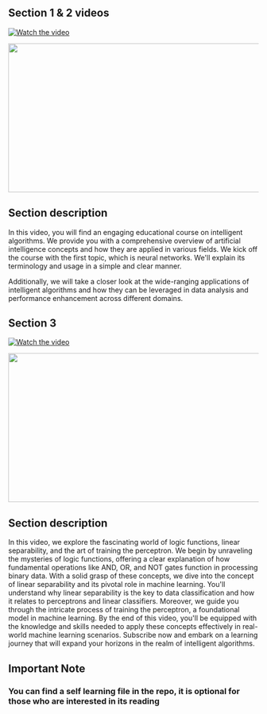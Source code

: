 ## Section 1 & 2 videos

[![Watch the video](https://img.youtube.com/vi/d0bJjLrr0lw/hqdefault.jpg)](https://www.youtube.com/embed/d0bJjLrr0lw)

[<img src="https://img.youtube.com/vi/d0bJjLrr0lw/hqdefault.jpg" width="600" height="300"
/>](https://www.youtube.com/embed/d0bJjLrr0lw)



## Section description
In this video, you will find an engaging educational course on intelligent algorithms. We provide you with a comprehensive overview of artificial intelligence concepts and how they are applied in various fields. We kick off the course with the first topic, which is neural networks. We'll explain its terminology and usage in a simple and clear manner.

Additionally, we will take a closer look at the wide-ranging applications of intelligent algorithms and how they can be leveraged in data analysis and performance enhancement across different domains. 



## Section 3 

[![Watch the video](https://img.youtube.com/vi/iLyaUpLL9Z0/hqdefault.jpg)](https://www.youtube.com/embed/iLyaUpLL9Z0)

[<img src="https://img.youtube.com/vi/iLyaUpLL9Z0/hqdefault.jpg" width="600" height="300"
/>](https://www.youtube.com/embed/iLyaUpLL9Z0)


## Section description
In this video, we explore the fascinating world of logic functions, linear separability, and the art of training the perceptron. We begin by unraveling the mysteries of logic functions, offering a clear explanation of how fundamental operations like AND, OR, and NOT gates function in processing binary data. With a solid grasp of these concepts, we dive into the concept of linear separability and its pivotal role in machine learning. You'll understand why linear separability is the key to data classification and how it relates to perceptrons and linear classifiers. Moreover, we guide you through the intricate process of training the perceptron, a foundational model in machine learning. By the end of this video, you'll be equipped with the knowledge and skills needed to apply these concepts effectively in real-world machine learning scenarios. Subscribe now and embark on a learning journey that will expand your horizons in the realm of intelligent algorithms.


## <strong> Important Note </strong>

### You can find a self learning file in the repo, it is optional for those who are interested in its reading

